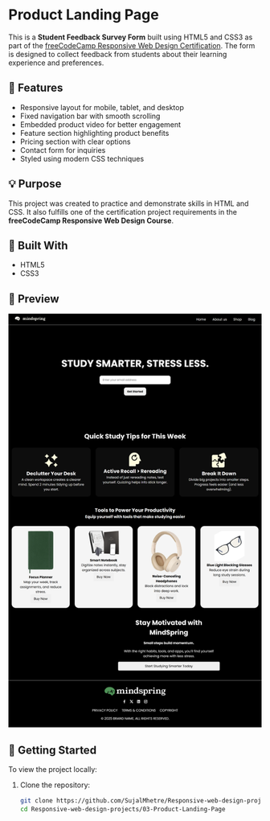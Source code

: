 # Product Landing Page

This is a **Student Feedback Survey Form** built using HTML5 and CSS3 as part of the [freeCodeCamp Responsive Web Design Certification](https://www.freecodecamp.org/learn/). The form is designed to collect feedback from students about their learning experience and preferences.

## 📝 Features

- Responsive layout for mobile, tablet, and desktop
- Fixed navigation bar with smooth scrolling
- Embedded product video for better engagement
- Feature section highlighting product benefits
- Pricing section with clear options
- Contact form for inquiries
- Styled using modern CSS techniques

## 💡 Purpose

This project was created to practice and demonstrate skills in HTML and CSS. It also fulfills one of the certification project requirements in the **freeCodeCamp Responsive Web Design Course**.

## 🔧 Built With

- HTML5
- CSS3

## 📸 Preview

![Survey Form Screenshot](screenshot.png) 

## 🚀 Getting Started

To view the project locally:

1. Clone the repository:
   ```bash
   git clone https://github.com/SujalMhetre/Responsive-web-design-projects-.git
   cd Responsive-web-design-projects/03-Product-Landing-Page
